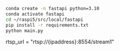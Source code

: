 ```bash
conda create -n fastapi python=3.10
conda activate fastapi
cd ~/raspi5/src/local/fastapi
pip install -r requirements.txt
python main.py
```

rtsp_url = "rtsp://{ipaddress}:8554/stream1"